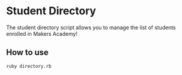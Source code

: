 # Student Directory #

The student directory script allows you to manage the list of students enrolled in Makers Academy!

## How to use ##

```shell
ruby directory.rb
```
